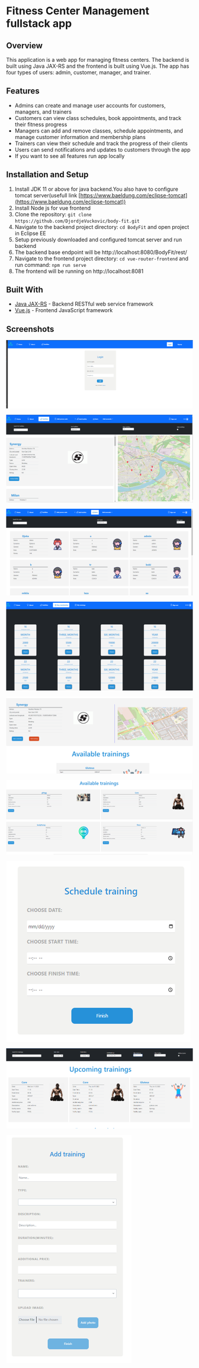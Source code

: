 # Fitness Center Management fullstack app

## Overview

This application is a web app for managing fitness centers. The backend is built using Java JAX-RS and the frontend is built using Vue.js. The app has four types of users: admin, customer, manager, and trainer.

## Features

- Admins can create and manage user accounts for customers, managers, and trainers
- Customers can view class schedules, book appointments, and track their fitness progress
- Managers can add and remove classes, schedule appointments, and manage customer information and membership plans
- Trainers can view their schedule and track the progress of their clients
- Users can send notifications and updates to customers through the app
- If you want to see all features run app locally

## Installation and Setup

1. Install JDK 11 or above for java backend.You also have to configure tomcat server(usefull link [https://www.baeldung.com/eclipse-tomcat](https://www.baeldung.com/eclipse-tomcat))
2. Install Node js for vue frontend
3. Clone the repository: `git clone https://github.com/DjordjeVuckovic/body-fit.git`
4. Navigate to the backend project directory: `cd BodyFit` and open project in Eclipse EE
5. Setup previously downloaded and configured tomcat server and run backend
6. The backend base endpoint will be  http://localhost:8080/BodyFit/rest/
7. Navigate to the frontend project directory: `cd vue-router-frontend` and run command: `npm run serve`
8. The frontend will be running on http://localhost:8081

## Built With

- [Java JAX-RS](https://jax-rs.java.net/) - Backend RESTful web service framework
- [Vue.js](https://vuejs.org/) - Frontend JavaScript framework

## Screenshots
![Screenshot of my project](screenshots/Screenshot_1.png)

![Screenshot of my project](screenshots/Screenshot_2.png)

![Screenshot of my project](screenshots/Screenshot_3.png)

![Screenshot of my project](screenshots/Screenshot_4.png)

![Screenshot of my project](screenshots/Screenshot_5.png)

![Screenshot of my project](screenshots/Screenshot_6.png)

![Screenshot of my project](screenshots/Screenshot_7.png)

![Screenshot of my project](screenshots/Screenshot_8.png)

![Screenshot of my project](screenshots/Screenshot_9.png)
